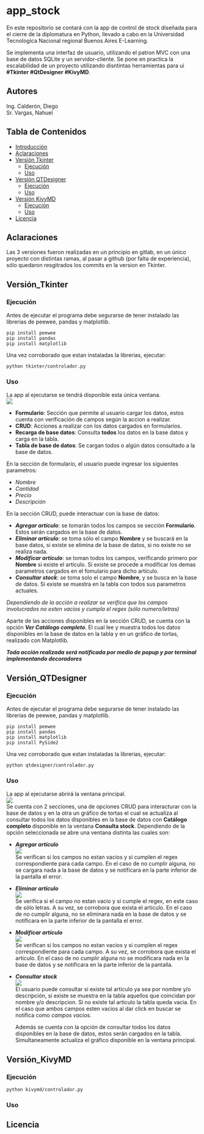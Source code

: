 # app_stock
En este repositorio se contará con la app de control de stock diseñada para el cierre de la diplomatura en Python, 
llevado a cabo en la Universidad Tecnologica Nacional regional Buenos Aires E-Learning.

Se implementa una interfaz de usuario, utilizando el patron MVC con una base de datos SQLite y un servidor-cliente. Se pone 
en practica la escalabilidad de un proyecto utilizando disntintas herramientas para ui **#Tkinter** **#QtDesigner** **#KivyMD**.

## Autores
Ing. Calderón, Diego  
Sr. Vargas, Nahuel

## Tabla de Contenidos
- [Introducción](#introducción)
- [Aclaraciones](#aclaraciones)
- [Versión Tkinter](#versión_tkinter)
    - [Ejecución](#ejecución)
    - [Uso](#uso)
- [Versión QTDesigner](#versión_qtdesigner)
    - [Ejecución](#ejecución)
    - [Uso](#uso)
- [Versión KivyMD](#versión_kivymd)
    - [Ejecución](#ejecución)
    - [Uso](#uso)
- [Licencia](#licencia)

## Aclaraciones
Las 3 versiones fueron realizadas en un principio en gitlab, en un único proyecto con distintas ramas, al pasar a github (por falta de experiencia),
sólo quedaron resgitrados los commits en la version en Tkinter.

## Versión_Tkinter
### Ejecución
Antes de ejecutar el programa debe segurarse de tener instalado las librerias de peewee, pandas y matplotlib.  
```
pip install peewee
pip install pandas
pip install matplotlib
```
Una vez corroborado que estan instaladas la librerias, ejecutar:  
```
python tkinter/controlador.py
```
### Uso
La app al ejecutarse se tendrá disponible esta única ventana.    
![](Imagenes/tkinter1.jpg)
+ **Formulario**: Sección que permite al usuario cargar los datos, estos cuenta con verificación de campos según la accion a realizar.
+ **CRUD**: Acciones a realizar con los datos cargados en formularios.
+ **Recarga de base datos**: Consulta __todos__ los datos en la base datos y carga en la tabla.
+ **Tabla de base de datos**: Se cargan todos o algún datos consultado a la base de datos.

En la sección de formulario, el usuario puede ingresar los siguientes parametros:  
+ *Nombre*
+ *Cantidad*
+ *Precio*
+ *Descripción*  

En la sección CRUD, puede interactuar con la base de datos:  
+ ***Agregar artículo***: se tomarán todos los campos se sección **Formulario**. Estos serán cargados en la base de datos.  
+ ***Eliminar artículo***: se toma sólo el campo **Nombre** y se buscará en la base datos, si existe se elimina de la base
de datos, si no existe no se realiza nada.  
+ ***Modificar artículo***: se toman todos los campos, verificando primero por **Nombre** si existe el artículo. Si existe
se procede a modificar los demas parametros cargados en el fomulario para dicho artículo.  
+ ***Consultar stock***: se toma solo el campo **Nombre**, y se busca en la base de datos. Si existe se muestra en la tabla
con todos sus parametros actuales.

*Dependiendo de la acción a realizar se verifica que los campos involucrados no esten vacios y cumpla el regex (sólo numero/letras)*

Aparte de las acciones disponibles en la sección CRUD, se cuenta con la opción ***Ver Catálogo completo***. El cual lee y 
muestra todos los datos disponibles en la base de datos en la tabla y en un gráfico de tortas, realizado con Matplotlib.

***Toda acción realizada será notificada por medio de popup y por terminal implementando decoradores***

## Versión_QTDesigner
### Ejecución
Antes de ejecutar el programa debe segurarse de tener instalado las librerias de peewee, pandas y matplotlib.  
```
pip install peewee
pip install pandas
pip install matplotlib
pip install PySide2
```
Una vez corroborado que estan instaladas la librerias, ejecutar:  
```
python qtdesigner/controlador.py
```
### Uso
La app al ejecutarse abrirá la ventana principal.    
![](Imagenes/qt_main.jpg)  
Se cuenta con 2 secciones, una de opciones CRUD para interacturar con la base de datos y en la otra un gráfico de tortas
el cual se actualiza al consultar todos los datos disponibles en la base de datos con **Catálogo completo** disponible en
la ventana **Consulta stock**.
Dependiendo de la opción seleccionada se abre una ventana distinta las cuales son:  
+ ***Agregar artículo***  
    ![](Imagenes/qt_agregar.jpg)  
    Se verifican si los campos no estan vacios y si cumplen el regex correspondiente para cada campo.
    En el caso de no cumplir alguna, no se cargara nada a la base de datos y se notificara en la parte inferior de la pantalla el error.  
+ ***Eliminar artículo***  
    ![](Imagenes/qt_eliminar.jpg)  
    Se verifica si el campo no estan vacio y si cumple el regex, en este caso de sólo letras. A su vez, se corrobora que exista el articulo.
    En el caso de no cumplir alguna, no se eliminara nada en la base de datos y se notificara en la parte inferior de la pantalla el error.  
+ ***Modificar artículo***  
    ![](Imagenes/qt_modificar.jpg)  
    Se verifican si los campos no estan vacios y si cumplen el regex correspondiente para cada campo. A su vez, se corrobora que exista el articulo.
    En el caso de no cumplir alguna no se modificara nada en la base de datos y se notificara en la parte inferior de la pantalla.  
+ ***Consultar stock***  
    ![](Imagenes/qt_consulta.jpg)  
    El usuario puede consultar si existe tal articulo ya sea por nombre y/o descripción, si existe se muestra en la tabla aquellos que coincidan por nombre y/o descripcion. Si no existe tal articulo la tabla queda vacia. En el caso que ambos campos esten vacios al dar click en buscar se notifica como *campos vacios*.     
  
    Además se cuenta con la opción de consultar todos los datos disponibles en la base de datos, estos serán cargados en la tabla. Simultaneamente actualiza el gráfico disponible en la ventana principal.
## Versión_KivyMD
### Ejecución
```
python kivymd/controlador.py
```

### Uso

## Licencia



